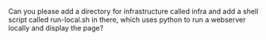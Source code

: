 Can you please add a directory for infrastructure called infra and add a shell script called run-local.sh in there, which uses python to run a webserver locally and display the page?